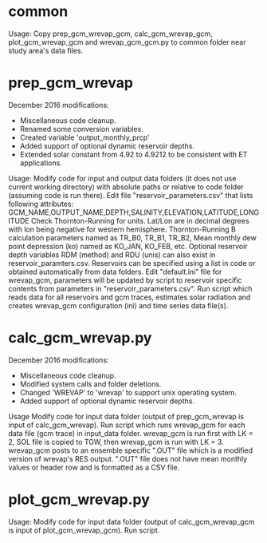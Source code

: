 # common

Usage:
  Copy prep_gcm_wrevap_gcm, calc_gcm_wrevap_gcm, plot_gcm_wrevap_gcm and wrevap_gcm_gcm.py
    to common folder near study area's data files.

# prep_gcm_wrevap

December 2016 modifications:
+ Miscellaneous code cleanup.
+ Renamed some conversion variables.
+ Created variable 'output_monthly_prcp'
+ Added support of optional dynamic reservoir depths.
+ Extended solar constant from 4.92 to 4.9212 to be consistent with ET applications.

Usage:
  Modify code for input and output data folders (it does not use current working directory)
    with absolute paths or relative to code folder (assuming code is run there).
  Edit file "reservoir_parameters.csv" that lists following attributes:
    GCM_NAME,OUTPUT_NAME,DEPTH,SALINITY,ELEVATION,LATITUDE,LONGITUDE
    Check Thornton-Running for units.
    Lat/Lon are in decimal degrees with lon being negative for western hemisphere.
    Thornton-Running B calculation parameters named as TR_B0, TR_B1, TR_B2,
    Mean monthly dew point depression (ko) named as KO_JAN, KO_FEB, etc.
  Optional reservoir depth variables RDM (method) and RDU (unis) can also exist in reservoir_paramters.csv.
  Reservoirs can be specified using a list in code or obtained automatically from data folders.
  Edit "default.ini" file for wrevap_gcm, parameters will be updated by script to 
    reservoir specific contents from parameters in "reservoir_parameters.csv".
  Run script which reads data for all reservoirs and gcm traces, estimates solar radiation
      and creates wrevap_gcm configuration (ini) and time series data file(s).

# calc_gcm_wrevap.py

December 2016 modifications:
+ Miscellaneous code cleanup.
+ Modified system calls and folder deletions.
+ Changed 'WREVAP' to 'wrevap' to support unix operating system.
+ Added support of optional dynamic reservoir depths.

Usage
  Modify code for input data folder (output of prep_gcm_wrevap is input of calc_gcm_wrevap).
  Run script which runs wrevap_gcm for each data file (gcm trace) in input_data folder.
  wrevap_gcm is run first with LK = 2, SOL file is copied to TGW, then wrevap_gcm is run with LK = 3.
  wrevap_gcm posts to an ensemble specific ".OUT" file which is a modified version of wrevap's RES output.
  ".OUT" file does not have mean monthly values or header row and is formatted as a CSV file.

# plot_gcm_wrevap.py

Usage:
  Modify code for input data folder (output of calc_gcm_wrevap_gcm is input of plot_gcm_wrevap_gcm).
  Run script.
